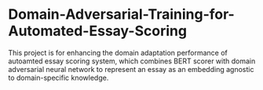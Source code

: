 # Domain-Adversarial-Training-for-Automated-Essay-Scoring

This project is for enhancing the domain adaptation performance of autoamted essay scoring system, which combines BERT scorer with domain adversarial neural network to represent an essay as an embedding agnostic to domain-specific knowledge.
